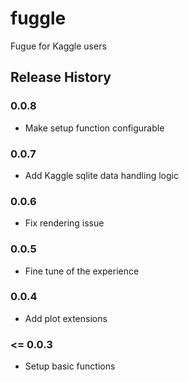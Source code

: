 # fuggle
Fugue for Kaggle users


## Release History

### 0.0.8

* Make setup function configurable

### 0.0.7

* Add Kaggle sqlite data handling logic

### 0.0.6

* Fix rendering issue

### 0.0.5

* Fine tune of the experience

### 0.0.4

* Add plot extensions

### <= 0.0.3

* Setup basic functions
